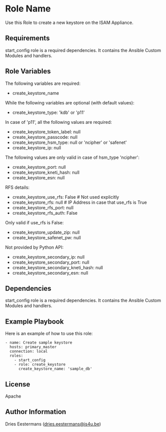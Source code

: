 # Role Name

Use this Role to create a new keystore on the ISAM Appliance.

## Requirements

start_config role is a required dependencies. It contains the Ansible Custom Modules and handlers.

## Role Variables

The following variables are required:
* create_keystore_name

While the following variables are optional (with default values):
* create_keystore_type: 'kdb' or 'p11'

In case of 'p11', all the following values are required:
* create_keystore_token_label: null
* create_keystore_passcode: null
* create_keystore_hsm_type: null or 'ncipher' or 'safenet'
* create_keystore_ip: null

The following values are only valid in case of hsm_type 'ncipher':
* create_keystore_port: null
* create_keystore_kneti_hash: null
* create_keystore_esn: null

RFS details:
* create_keystore_use_rfs: False # Not used explicitly
* create_keystore_rfs: null # IP Address in case that use_rfs is True
* create_keystore_rfs_port: null
* create_keystore_rfs_auth: False

Only valid if use_rfs is False:
* create_keystore_update_zip: null
* create_keystore_safenet_pw: null

Not provided by Python API:
* create_keystore_secondary_ip: null
* create_keystore_secondary_port: null
* create_keystore_secondary_kneti_hash: null
* create_keystore_secondary_esn: null

## Dependencies

start_config role is a required dependencies. It contains the Ansible Custom Modules and handlers.

## Example Playbook

Here is an example of how to use this role:

    - name: Create sample keystore
      hosts: primary_master
      connection: local
      roles:
        - start_config
        - role: create_keystore
          create_keystore_name: 'sample_db'

## License

Apache

## Author Information

Dries Eestermans (dries.eestermans@is4u.be)